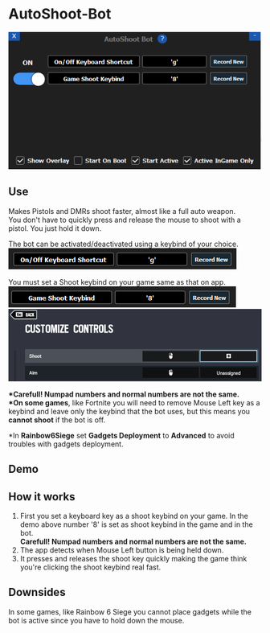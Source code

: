 # AutoShoot-Bot
![App](/readmeImages/main.PNG)
## Use
Makes Pistols and DMRs shoot faster, almost like a full auto weapon.  
You don't have to quickly press and release the mouse to shoot with a pistol. You just hold it down.

The bot can be activated/deactivated using a keybind of your choice.  
![](/readmeImages/onoffShortcut.PNG)  
  
You must set a Shoot keybind on your game same as that on app.  
![](/readmeImages/shootShortcut.PNG) ![](/readmeImages/shootKeybind.PNG)  

 **\*Carefull! Numpad numbers and normal numbers are not the same.**  
  **\*On some games**, like Fortnite you will need to remove Mouse Left key as a keybind and leave only the keybind that the bot uses, but this means you **cannot shoot** if the bot is off.  

*In **Rainbow6Siege** set **Gadgets Deployment** to **Advanced** to avoid troubles with gadgets deployment.
## Demo

## How it works
1. First you set a keyboard key as a shoot keybind on your game. In the demo above number '8' is set as shoot keybind in the game and in the bot.  
  **Carefull! Numpad numbers and normal numbers are not the same.**
2. The app detects when Mouse Left button is being held down.  
3. It presses and releases the shoot key quickly making the game think you're clicking the shoot keybind real fast.  

## Downsides
In some games, like Rainbow 6 Siege you cannot place gadgets while the bot is active since you have to hold down the mouse.  

